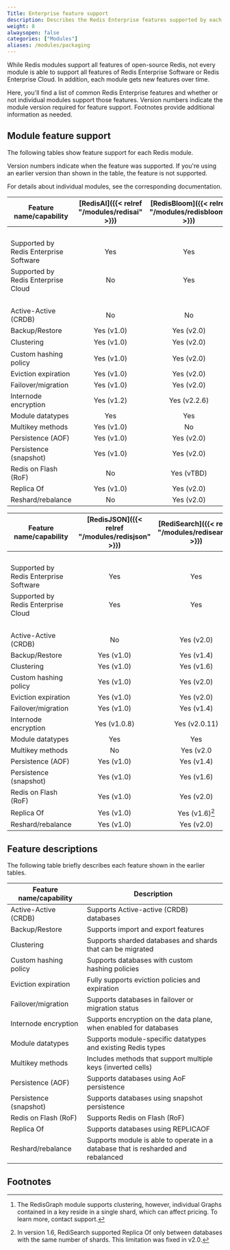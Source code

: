 ```yaml
---
Title: Enterprise feature support
description: Describes the Redis Enterprise features supported by each Redis module.
weight: 8
alwaysopen: false
categories: ["Modules"]
aliases: /modules/packaging
---
```


While Redis modules support all features of open-source Redis, not every module is able to support all features of Redis Enterprise Software or Redis Enterprise Cloud.  In addition, each module gets new features over time.

Here, you'll find a list of common Redis Enterprise features and whether or not individual modules support those features.  Version numbers indicate the module version required for feature support.  Footnotes provide additional information as needed.

## Module feature support

The following tables show feature support for each Redis module.  

Version numbers indicate when the feature was supported.  If you're using an earlier version than shown in the table, the feature is not supported.

For details about individual modules, see the corresponding documentation.

| Feature name/capability | [RedisAI]({{< relref  "/modules/redisai" >}}) | [RedisBloom]({{< relref  "/modules/redisbloom" >}})  | [RedisGears]({{< relref  "/modules/redisgears" >}}) | [RedisGraph]({{< relref  "/modules/redisgraph" >}})   | 
|-------------------------|:----------:|:------------:|:----------:|:------------:|
|||||<br/>|
| Supported by Redis Enterprise Software | Yes | Yes | Yes | Yes | 
| Supported by Redis Enterprise Cloud    | No  | Yes | No  | Yes |
|||||<br/>|
| Active-Active (CRDB)    | No         | No           | Yes (v1.0) | No           |
| Backup/Restore          | Yes (v1.0) | Yes (v2.0)   | Yes (v1.0) | Yes (v1.0)   |
| Clustering              | Yes (v1.0) | Yes (v2.0)   | Yes (v1.0) | Yes (v2.2.3)[^1] |
| Custom hashing policy   | Yes (v1.0) | Yes (v2.0)   | Yes (v1.0) | Yes (v1.0)   |
| Eviction expiration     | Yes (v1.0) | Yes (v2.0)   | Yes (v1.0) | No           |
| Failover/migration      | Yes (v1.0) | Yes (v2.0)   | Yes (v1.0) | Yes (v1.0)   |
| Internode encryption    | Yes (v1.2) | Yes (v2.2.6) | Yes (v1.2) | Yes (v2.4)   |
| Module datatypes        | Yes        | Yes          | Yes        | Yes          |
| Multikey methods        | Yes (v1.0) | No           | Yes (v1.0) | No           |
| Persistence (AOF)       | Yes (v1.0) | Yes (v2.0)   | Yes (v1.0) | Yes (v2.0)   |
| Persistence (snapshot)  | Yes (v1.0) | Yes (v2.0)   | Yes (v1.0) | Yes (v1.0)   |
| Redis on Flash (RoF)    | No         | Yes (vTBD)   | Yes (vTBD) | No           |
| Replica Of              | Yes (v1.0) | Yes (v2.0)   | No         | Yes (v2.2)   |
| Reshard/rebalance       | No         | Yes (v2.0)   | Yes (v1.0) | No           |

[^1]: The RedisGraph module supports clustering, however, individual Graphs contained in a key reside in a single shard, which can affect pricing.  To learn more, contact support.

| Feature name/capability | [RedisJSON]({{< relref  "/modules/redisjson" >}})    | [RediSearch]({{< relref  "/modules/redisearch" >}})    | [RedisTimeSeries]({{< relref  "/modules/redistimeseries" >}}) |
|-------------------------|:------------:|:-------------:|:---------------:|
||||<br/>|
| Supported by Redis Enterprise Software | Yes | Yes | Yes | 
| Supported by Redis Enterprise Cloud    | Yes | Yes | Yes |
||||<br/>|
| Active-Active (CRDB)    | No           | Yes (v2.0)    | No           | 
| Backup/Restore          | Yes (v1.0)   | Yes (v1.4)    | Yes (v1.2)   | 
| Clustering              | Yes (v1.0)   | Yes (v1.6)    | Yes (v1.2)   | 
| Custom hashing policy   | Yes (v1.0)   | Yes (v2.0)    | Yes (v1.2)   | 
| Eviction expiration     | Yes (v1.0)   | Yes (v2.0)    | Yes (v1.2)   | 
| Failover/migration      | Yes (v1.0)   | Yes (v1.4)    | Yes (v1.2)   | 
| Internode encryption    | Yes (v1.0.8) | Yes (v2.0.11) | Yes (v1.4.9) | 
| Module datatypes        | Yes          | Yes           | Yes          | 
| Multikey methods        | No           | Yes (v2.0     | Yes (v1.2)   | 
| Persistence (AOF)       | Yes (v1.0)   | Yes (v1.4)    | Yes (v1.2)   | 
| Persistence (snapshot)  | Yes (v1.0)   | Yes (v1.6)    | Yes (v1.2)   | 
| Redis on Flash (RoF)    | Yes (v1.0)   | Yes (v2.0)    | Yes (v1.4.7) | 
| Replica Of              | Yes (v1.0)   | Yes (v1.6)[^2]    | Yes (v1.2)   | 
| Reshard/rebalance       | Yes (v1.0)   | Yes (v2.0)    | Yes (v1.2)   | 

[^2]: In version 1.6, RediSearch supported Replica Of only between databases with the same number of shards.  This limitation was fixed in v2.0. 

## Feature descriptions

The following table briefly describes each feature shown in the earlier tables.

| Feature name/capability | Description |
|-------------------------|-------------|
| Active-Active (CRDB)    | Supports Active-active (CRDB) databases  |
| Backup/Restore          | Supports import and export features |
| Clustering              | Supports sharded databases and shards that can be migrated |
| Custom hashing policy   | Supports databases with custom hashing policies |
| Eviction expiration     | Fully supports eviction policies and expiration |
| Failover/migration      | Supports databases in failover or migration status |
| Internode encryption    | Supports encryption on the data plane, when enabled for databases |
| Module datatypes        | Supports module-specific datatypes and existing Redis types |
| Multikey methods        | Includes methods that support multiple keys (inverted cells) |
| Persistence (AOF)       | Supports databases using AoF persistence |
| Persistence (snapshot)  | Supports databases using snapshot persistence | 
| Redis on Flash (RoF)    | Supports Redis on Flash (RoF) |
| Replica Of              | Supports databases using REPLICAOF  | 
| Reshard/rebalance       | Supports module is able to operate in a database that is resharded and rebalanced|

<!-- 
    Individual footnotes are rendered below the following heading.  
    Thus, any additional sections need to be placed above this comment.
-->
## Footnotes